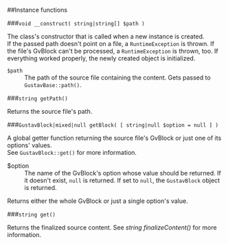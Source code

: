 ##Instance functions

###`void __construct( string|string[] $path )`

The class's constructor that is called when a new instance is created.  
If the passed path doesn't point on a file, a `RuntimeException` is thrown. If the file's GvBlock can't be processed, a `RuntimeException` is thrown, too.
If everything worked properly, the newly created object is initialized.

<dl>
    <dt><code>$path</code></dt>
    <dd>The path of the source file containing the content. Gets passed to <code>GustavBase::path()</code>.</dd>
</dl>

###`string getPath()`

Returns the source file's path.

###`GustavBlock|mixed|null getBlock( [ string|null $option = null ] )`

A global getter function returning the source file's GvBlock or just one of its options' values.  
See `GustavBlock::get()` for more information.
 
<dl>
    <dt>$option</dt>
    <dd>The name of the GvBlock's option whose value should be returned. If it doesn't exist, <code>null</code> is returned. If set to <code>null</code>, the <code>GustavBlock</code> object is returned.</dd>
</dl>

Returns either the whole GvBlock or just a single option's value.

###`string get()`

Returns the finalized source content. See *string finalizeContent()* for more information.